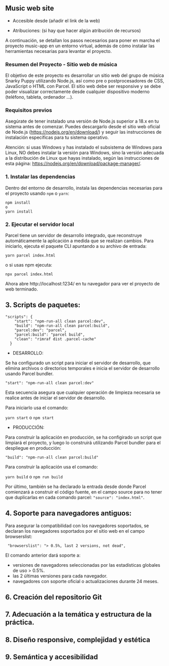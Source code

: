 ## Music web site

- Accesible desde (añadir el link de la web)

- Atribuciones: (si hay que hacer algún atribución de recursos)


A continuación, se detallan los pasos necesarios para poner en marcha el proyecto music-app en un entorno virtual, además de cómo instalar las herramientas necesarias para levantar el proyecto.

### Resumen del Proyecto - Sitio web de música

El objetivo de este proyecto es desarrollar un sitio web del grupo de música Snarky Puppy utilizando Node.js, así como pre o postprocesadores de CSS, JavaScript o HTML con Parcel. El sitio web debe ser responsive y se debe poder visualizar correctamente desde cualquier dispositivo moderno (teléfono, tableta, ordenador ...). 

### Requisitos previos

Asegúrate de tener instalado una versión de Node.js superior a 18.x en tu sistema antes de comenzar. Puedes descargarlo desde el sitio web oficial de Node.js (https://nodejs.org/en/download/) y seguir las instrucciones de instalación específicas para tu sistema operativo.

Atención: si usas Windows y has instalado el subsistema de Windows para Linux, NO debes instalar la versión para Windows, sino la versión adecuada a la distribución de Linux que hayas instalado, según las instrucciones de esta página: https://nodejs.org/en/download/package-manager/.


### 1. Instalar las dependencias

Dentro del entorno de desarrollo, instala las dependencias necesarias para el proyecto usando ```npm``` o ```yarn```:

```
npm install 
o
yarn install
```

### 2. Ejecutar el servidor local

Parcel tiene un servidor de desarrollo integrado, que reconstruye automáticamente la aplicación a medida que se realizan cambios. Para iniciarlo, ejecuta el paquete CLI apuntando a su archivo de entrada:

```
yarn parcel index.html
```

o si usas npm ejecuta:

```
npx parcel index.html
```

Ahora abre http://localhost:1234/ en tu navegador para ver el proyecto de web terminado.


## 3. Scripts de paquetes:

```
"scripts": {
    "start": "npm-run-all clean parcel:dev",
    "build": "npm-run-all clean parcel:build",
    "parcel:dev": "parcel", 
    "parcel:build": "parcel build", 
    "clean": "rimraf dist .parcel-cache"
  }
```


- DESARROLLO:

Se ha configurado un script para iniciar el servidor de desarrollo, que elimina archivos o directorios temporales e inicia el servidor de desarrollo usando Parcel bundler.

```"start": "npm-run-all clean parcel:dev"```

Esta secuencia asegura que cualquier operación de limpieza necesaria se realice antes de iniciar el servidor de desarrollo.

Para iniciarlo usa el comando:

```yarn start``` 
o 
```npm start``` 



- PRODUCCIÓN: 

Para construir la aplicación en producción, se ha configirado un script que limpiará el proyecto, y luego lo construirá utilizando Parcel bundler para el despliegue en producción: 

```"build": "npm-run-all clean parcel:build"```

Para construir la aplicación usa el comando:

```yarn build```
o
```npm run build```


Por último, también se ha declarado la entrada desde donde Parcel comienzará a construir el código fuente, en el campo source para no tener que duplicarlas en cada comando parcel: ```"source": "index.html"```.


## 4. Soporte para navegadores antiguos:

Para asegurar la compatibilidad con los navegadores soportados, se declaran los navegadores soportados por el sitio web en el campo browserslist: 

```
 "browserslist": "> 0.5%, last 2 versions, not dead",
```

El comando anterior dará soporte a: 
- versiones de navegadores seleccionadas por las estadísticas globales de uso > 0.5%.
- las 2 últimas versiones para cada navegador.
- navegadores con soporte oficial o actualizaciones durante 24 meses.

## 6. Creación del repositorio Git


## 7. Adecuación a la temática y estructura de la práctica.


## 8. Diseño responsive, complejidad y estética


## 9. Semántica y accesibilidad
